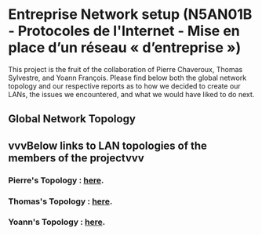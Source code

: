 # Entreprise Network setup (N5AN01B - Protocoles de l'Internet - Mise en place d’un réseau « d’entreprise »)
This project is the fruit of the collaboration of Pierre Chaveroux, Thomas Sylvestre, and Yoann François. Please find below both the global network topology and our respective reports as to how we decided to create our LANs, the issues we encountered, and what we would have liked to do next.

## Global Network Topology

## vvvBelow links to LAN topologies of the members of the projectvvv

### Pierre's Topology : [here](./README-Pierre).
### Thomas's Topology : [here](./README-Thomas).
### Yoann's Topology : [here](./README-Yoann).

